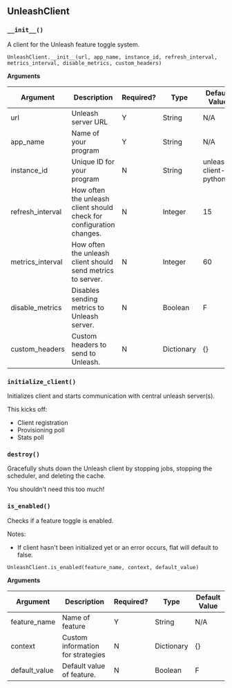 ## UnleashClient

### `__init__()`
A client for the Unleash feature toggle system.

`
UnleashClient.__init__(url, app_name, instance_id, refresh_interval, metrics_interval, disable_metrics, custom_headers)
`

**Arguments**

Argument | Description | Required? |  Type |  Default Value|
---------|-------------|-----------|-------|---------------|
url      | Unleash server URL | Y | String | N/A |
app_name | Name of your program | Y | String | N/A |
instance_id | Unique ID for your program | N | String | unleash-client-python | 
refresh_interval | How often the unleash client should check for configuration changes. | N | Integer |  15 |
metrics_interval | How often the unleash client should send metrics to server. | N | Integer | 60 |
disable_metrics | Disables sending metrics to Unleash server. | N | Boolean | F |
custom_headers | Custom headers to send to Unleash. | N | Dictionary | {}

### `initialize_client()`
Initializes client and starts communication with central unleash server(s).

This kicks off:
* Client registration
* Provisioning poll
* Stats poll

### `destroy()`
Gracefully shuts down the Unleash client by stopping jobs, stopping the scheduler, and deleting the cache.

You shouldn't need this too much!

### `is_enabled()`

Checks if a feature toggle is enabled.

Notes:
* If client hasn't been initialized yet or an error occurs, flat will default to false.

`
UnleashClient.is_enabled(feature_name, context, default_value)
`

**Arguments**

Argument | Description | Required? |  Type |  Default Value|
---------|-------------|-----------|-------|---------------|
feature_name | Name of feature | Y | String | N/A |
context | Custom information for strategies | N | Dictionary | {} |
default_value | Default value of feature. | N | Boolean | F |